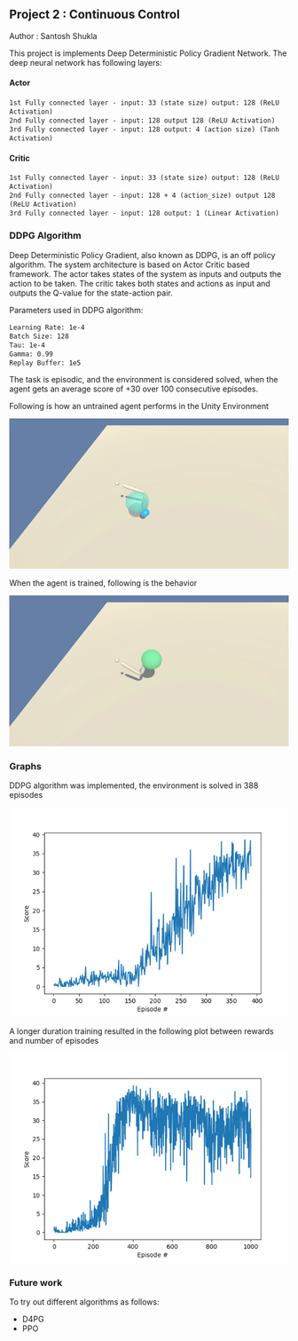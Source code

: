 ## Project 2 : Continuous Control

Author : Santosh Shukla

This project is implements Deep Deterministic Policy Gradient Network. The deep neural network has following layers:

#### Actor
    1st Fully connected layer - input: 33 (state size) output: 128 (ReLU Activation)
    2nd Fully connected layer - input: 128 output 128 (ReLU Activation)
    3rd Fully connected layer - input: 128 output: 4 (action size) (Tanh Activation)

#### Critic
    1st Fully connected layer - input: 33 (state size) output: 128 (ReLU Activation)
    2nd Fully connected layer - input: 128 + 4 (action_size) output 128 (ReLU Activation)
    3rd Fully connected layer - input: 128 output: 1 (Linear Activation)

### DDPG Algorithm
Deep Deterministic Policy Gradient, also known as DDPG, is an off policy algorithm. The system architecture is based on Actor Critic based framework. The actor takes states of the system as inputs and outputs the action to be taken. The critic takes both states and actions as input and outputs the Q-value for the state-action pair.


Parameters used in DDPG algorithm:

    Learning Rate: 1e-4
    Batch Size: 128
    Tau: 1e-4
    Gamma: 0.99
    Replay Buffer: 1e5
    
The task is episodic, and the environment is considered solved, when the agent gets an average score of +30 over 100 consecutive episodes.

Following is how an untrained agent performs in the Unity Environment

![Untrained Agent](./assets/UnTrainedAgent.gif)

When the agent is trained, following is the behavior 

![Trained Agent](./assets/TrainedAgent.gif)

### Graphs

DDPG algorithm was implemented, the environment is solved in 388 episodes

![DDPG Agent](./assets/Figure_1.png)

A longer duration training resulted in the following plot between rewards and number of episodes

![DDPG Agent](./assets/Prolong%20Training.png)


### Future work
To try out different algorithms as follows:
- D4PG
- PPO
